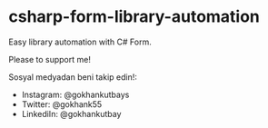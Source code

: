 # csharp-form-library-automation
Easy library automation with C# Form.

Please to support me!

Sosyal medyadan beni takip edin!:

- Instagram: @gokhankutbays
- Twitter: @gokhank55
- LinkediIn: @gokhankutbay